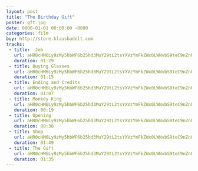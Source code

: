 ```yaml
---
layout: post
title: "The Birthday Gift"
poster: gft.jpg
date: 0000-01-01 00:00:00 -0800
categories: film
buy: http://store.klausbadelt.com
tracks:
 - title:  Job
   url: aHR0cHM6Ly9zMy5hbWF6b25hd3MuY29tL2tsYXVzYmFkZWx0LWNvbS9teC9nZnQvX0pvYi5tcDM=
   duration: 01:29
 - title: Buying Glasses
   url: aHR0cHM6Ly9zMy5hbWF6b25hd3MuY29tL2tsYXVzYmFkZWx0LWNvbS9teC9nZnQvQnV5aW5nIEdsYXNzZXMubXAz
   duration: 01:15
 - title: Ending and Credits
   url: aHR0cHM6Ly9zMy5hbWF6b25hd3MuY29tL2tsYXVzYmFkZWx0LWNvbS9teC9nZnQvRW5kaW5nIGFuZCBDcmVkaXRzLm1wMw==
   duration: 01:07
 - title: Monkey King
   url: aHR0cHM6Ly9zMy5hbWF6b25hd3MuY29tL2tsYXVzYmFkZWx0LWNvbS9teC9nZnQvTW9ua2V5IEtpbmcubXAz
   duration: 00:19
 - title: Opening
   url: aHR0cHM6Ly9zMy5hbWF6b25hd3MuY29tL2tsYXVzYmFkZWx0LWNvbS9teC9nZnQvT3BlbmluZy5tcDM=
   duration: 00:38
 - title: Shop
   url: aHR0cHM6Ly9zMy5hbWF6b25hd3MuY29tL2tsYXVzYmFkZWx0LWNvbS9teC9nZnQvU2hvcC5tcDM=
   duration: 01:49
 - title: The Gift
   url: aHR0cHM6Ly9zMy5hbWF6b25hd3MuY29tL2tsYXVzYmFkZWx0LWNvbS9teC9nZnQvVGhlIEdpZnQubXAz
   duration: 01:35
---
```

